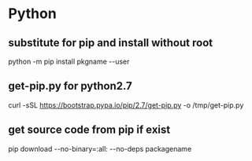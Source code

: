 # Python

## substitute for pip and install without root
python -m pip install pkgname --user

## get-pip.py for python2.7
curl -sSL https://bootstrap.pypa.io/pip/2.7/get-pip.py -o /tmp/get-pip.py


## get source code from pip if exist
pip download --no-binary=:all: --no-deps packagename
